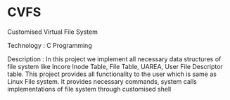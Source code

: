 # CVFS


Customised Virtual File System

Technology : C Programming

Description : In this project we implement all necessary data structures of file system like Incore Inode Table, File Table, UAREA, User File Descriptor table. This project provides all functionality to the user which is same as Linux File system. It provides necessary commands, system calls implementations of file system through customised shell
